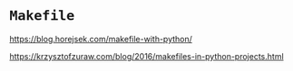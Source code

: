 # `Makefile`

<https://blog.horejsek.com/makefile-with-python/>

<https://krzysztofzuraw.com/blog/2016/makefiles-in-python-projects.html>
